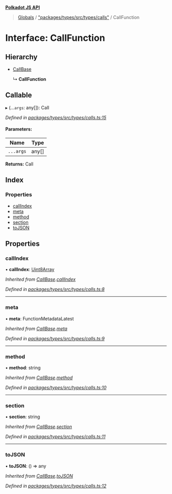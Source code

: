 **[Polkadot JS API](../README.md)**

> [Globals](../globals.md) / ["packages/types/src/types/calls"](../modules/_packages_types_src_types_calls_.md) / CallFunction

# Interface: CallFunction

## Hierarchy

* [CallBase](_packages_types_src_types_calls_.callbase.md)

  ↳ **CallFunction**

## Callable

▸ (...`args`: any[]): Call

*Defined in [packages/types/src/types/calls.ts:15](https://github.com/polkadot-js/api/blob/acb565d46/packages/types/src/types/calls.ts#L15)*

#### Parameters:

Name | Type |
------ | ------ |
`...args` | any[] |

**Returns:** Call

## Index

### Properties

* [callIndex](_packages_types_src_types_calls_.callfunction.md#callindex)
* [meta](_packages_types_src_types_calls_.callfunction.md#meta)
* [method](_packages_types_src_types_calls_.callfunction.md#method)
* [section](_packages_types_src_types_calls_.callfunction.md#section)
* [toJSON](_packages_types_src_types_calls_.callfunction.md#tojson)

## Properties

### callIndex

•  **callIndex**: [Uint8Array](../classes/_packages_types_src_codec_raw_.raw.md#uint8array)

*Inherited from [CallBase](_packages_types_src_types_calls_.callbase.md).[callIndex](_packages_types_src_types_calls_.callbase.md#callindex)*

*Defined in [packages/types/src/types/calls.ts:8](https://github.com/polkadot-js/api/blob/acb565d46/packages/types/src/types/calls.ts#L8)*

___

### meta

•  **meta**: FunctionMetadataLatest

*Inherited from [CallBase](_packages_types_src_types_calls_.callbase.md).[meta](_packages_types_src_types_calls_.callbase.md#meta)*

*Defined in [packages/types/src/types/calls.ts:9](https://github.com/polkadot-js/api/blob/acb565d46/packages/types/src/types/calls.ts#L9)*

___

### method

•  **method**: string

*Inherited from [CallBase](_packages_types_src_types_calls_.callbase.md).[method](_packages_types_src_types_calls_.callbase.md#method)*

*Defined in [packages/types/src/types/calls.ts:10](https://github.com/polkadot-js/api/blob/acb565d46/packages/types/src/types/calls.ts#L10)*

___

### section

•  **section**: string

*Inherited from [CallBase](_packages_types_src_types_calls_.callbase.md).[section](_packages_types_src_types_calls_.callbase.md#section)*

*Defined in [packages/types/src/types/calls.ts:11](https://github.com/polkadot-js/api/blob/acb565d46/packages/types/src/types/calls.ts#L11)*

___

### toJSON

•  **toJSON**: () => any

*Inherited from [CallBase](_packages_types_src_types_calls_.callbase.md).[toJSON](_packages_types_src_types_calls_.callbase.md#tojson)*

*Defined in [packages/types/src/types/calls.ts:12](https://github.com/polkadot-js/api/blob/acb565d46/packages/types/src/types/calls.ts#L12)*
